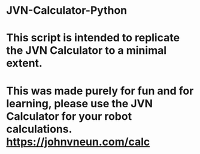 # JVN-Calculator-Python
# This script is intended to replicate the JVN Calculator to a minimal extent.
# This was made purely for fun and for learning, please use the JVN Calculator for your robot calculations. https://johnvneun.com/calc
